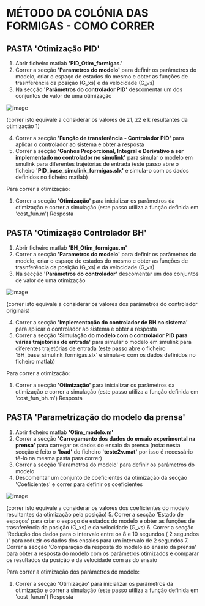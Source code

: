 # MÉTODO DA COLÓNIA DAS FORMIGAS - COMO CORRER
## PASTA 'Otimização PID'
1. Abrir ficheiro matlab **'PID_Otim_formigas.'**
2. Correr a secção **'Parametros do modelo'** para definir os parâmetros do modelo, criar o espaço de estados do mesmo e obter as funções de trasnferência da posição (G_xs) e da velocidade (G_vs)
3. Na secção **'Parâmetros do controlador PID'** descomentar um dos conjuntos de valor de uma otimização 

![image](https://github.com/Carolf27/PSA---P4---Sistema-hidr-ulico-22-23-/assets/129117353/a8efb6f7-3657-46d4-8acd-87b2dcde8d2b)

(correr isto equivale a considerar os valores de z1, z2 e k resultantes da otimização 1)

4. Correr a secção **'Função de transferência - Controlador PID'** para aplicar o controlador ao sistema e obter a resposta
5. Correr a secção **'Ganhos Proporcional, Integral e Derivativo a ser implementado no controlador no simulink'** para simular o modelo em smulink para diferentes trajetórias de entrada
(este passo abre o ficheiro **'PID_base_simulink_formigas.slx'** e simula-o com os dados definidos no ficheiro matlab)

Para correr a otimização:
1. Correr a secção **'Otimização'** para inicializar os parâmetros da otimização e correr a simulação
(este passo utiliza a função definida em 'cost_fun.m')
Resposta

## PASTA 'Otimização Controlador BH'
1. Abrir ficheiro matlab **'BH_Otim_formigas.m'**
2. Correr a secção **'Parametros do modelo'** para definir os parâmetros do modelo, criar o espaço de estados do mesmo e obter as funções de trasnferência da posição (G_xs) e da velocidade (G_vs)
3. Na secção **'Parâmetros do controlador'** descomentar um dos conjuntos de valor de uma otimização 


![image](https://github.com/Carolf27/PSA---P4---Sistema-hidr-ulico-22-23-/assets/129117353/09126c91-82b8-478a-8528-3ed2c1bc34bc)

(correr isto equivale a considerar os valores dos parâmetros do controlador originais)

4. Correr a secção **'Implementação do controlador de BH no sistema'** para aplicar o controlador ao sistema e obter a resposta
5. Correr a secção **'Simulação do modelo com o controlador PID para várias trajetórias de entrada'** para simular o modelo em smulink para diferentes trajetórias de entrada
(este passo abre o ficheiro 'BH_base_simulink_formigas.slx' e simula-o com os dados definidos no ficheiro matlab)

Para correr a otimização:
1. Correr a secção **'Otimização'** para inicializar os parâmetros da otimização e correr a simulação
(este passo utiliza a função definida em 'cost_fun_bh.m')
Resposta

## PASTA 'Parametrização do modelo da prensa'
1. Abrir ficheiro matlab **'Otim_modelo.m'**
2. Correr a secção **'Carregamento dos dados do ensaio experimental na prensa'** para carregar os dados do ensaio da prensa 
(nota: nesta secção é feito o **'load'** do ficheiro **'teste2v.mat'** por isso é necessário tê-lo na mesma pasta para correr)
3. Correr a secção 'Parametros do modelo' para definir os parâmetros do modelo
4. Descomentar um conjunto de coeficientes da otimização da secção 'Coeficientes' e correr para definir os coeficientes

![image](https://github.com/Carolf27/PSA---P4---Sistema-hidr-ulico-22-23-/assets/129117353/2c3620c6-cac9-4fd2-a1fd-99f374c74199)

(correr isto equivale a considerar os valores dos coeficientes do modelo resultantes da otimização pela posição)
5. Correr a secção 'Estado de espaços' para criar o espaço de estados do modelo e obter as funções de trasnferência da posição (G_xs) e da velocidade (G_vs)
6. Correr a secção 'Redução dos dados para o intervalo entre os 8 e 10 segundos ( 2 segundos )' para reduzir os dados dos ensaios para um intervalo de 2 segundos
7. Correr a secção 'Comparação da resposta do modelo ao ensaio da prensa' para obter a resposta do modelo com os parâmetros otimizados e comparar os resultados da posição e da velocidade com as do ensaio

Para correr a otimização dos parâmetros do modelo:
1. Correr a secção 'Otimização' para inicializar os parâmetros da otimização e correr a simulação
(este passo utiliza a função definida em 'cost_fun.m')
Resposta


